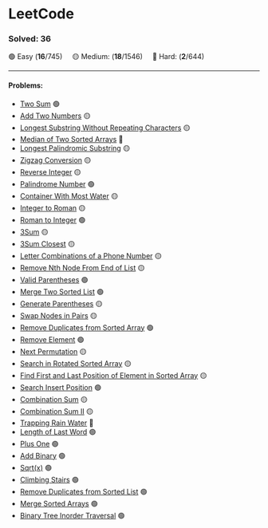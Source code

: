 # LeetCode

### Solved: 36

🟢 Easy (**16**/745) &nbsp; &nbsp; 🟡 Medium: (**18**/1546) &nbsp; &nbsp; 🔴 Hard: (**2**/644)

---

#### Problems:

- [Two Sum](https://github.com/vkzmn/leetCode/blob/main/Easy/01-Two-Sum.js) 🟢
- [Add Two Numbers](https://github.com/vkzmn/leetCode/blob/main/Medium/02-Add-Two-Numbers.js) 🟡
- [Longest Substring Without Repeating Characters](https://github.com/vkzmn/leetCode/blob/main/Medium/03-Longest-Substring-Without-Repeating-Characters.js) 🟡
- [Median of Two Sorted Arrays](https://github.com/vkzmn/leetCode/blob/main/Hard/04-Median-of-Two-Sorted-Arrays.js) 🔴
- [Longest Palindromic Substring](https://github.com/vkzmn/leetCode/blob/main/Medium/05-Longest-Palindromic-Substring.js) 🟡
- [Zigzag Conversion](https://github.com/vkzmn/leetCode/blob/main/Medium/06-Zigzag-Conversion.js) 🟡
- [Reverse Integer](https://github.com/vkzmn/leetCode/blob/main/Medium/07-Reverse-Integer.js) 🟡
- [Palindrome Number](https://github.com/vkzmn/leetCode/blob/main/Easy/09-Palindrome-Number.js) 🟢
- [Container With Most Water](https://github.com/vkzmn/leetCode/blob/main/Medium/11-Container-With-Most-Water.js) 🟡
- [Integer to Roman](https://github.com/vkzmn/leetCode/blob/main/Medium/12-Integer-to-Roman.js) 🟡
- [Roman to Integer](https://github.com/vkzmn/leetCode/blob/main/Easy/13-Roman-to-Integer.js) 🟢
- [3Sum](https://github.com/vkzmn/leetCode/blob/main/Medium/15-3Sum.js) 🟡
- [3Sum Closest](https://github.com/vkzmn/leetCode/blob/main/Medium/16-3Sum-Closest.js) 🟡
- [Letter Combinations of a Phone Number](https://github.com/vkzmn/leetCode/blob/main/Medium/17-Letter-Combinations-of-a-Phone-Number.js) 🟡
- [Remove Nth Node From End of List](https://github.com/vkzmn/leetCode/blob/main/Medium/19-Remove-Nth-Node-From-End-of-List.js) 🟡
- [Valid Parentheses](https://github.com/vkzmn/leetCode/blob/main/Easy/20-Valid-Parentheses.js) 🟢
- [Merge Two Sorted List](https://github.com/vkzmn/leetCode/blob/main/Easy/21-Merge-Two-Sorted-Lists.js) 🟢
- [Generate Parentheses](https://github.com/vkzmn/leetCode/blob/main/Medium/22-Generate-Parentheses.js) 🟡
- [Swap Nodes in Pairs](https://github.com/vkzmn/leetCode/blob/main/Medium/24-Swap-Nodes-in-Pairs.js) 🟡
- [Remove Duplicates from Sorted Array](https://github.com/vkzmn/leetCode/blob/main/Easy/26-Remove-Duplicates-from-Sorted-Array.js) 🟢
- [Remove Element](https://github.com/vkzmn/leetCode/blob/main/Easy/27-Remove-Element.js) 🟢
- [Next Permutation](https://github.com/vkzmn/leetCode/blob/main/Medium/31-Next-Permutation.js) 🟡
- [Search in Rotated Sorted Array](https://github.com/vkzmn/leetCode/blob/main/Medium/33-Search-in-Rotated-Sorted-Array.js) 🟡
- [Find First and Last Position of Element in Sorted Array](https://github.com/vkzmn/leetCode/blob/main/Medium/34-Find-First-and-Last-Position-of-Element-in-Sorted-Array.js) 🟡
- [Search Insert Position](https://github.com/vkzmn/leetCode/blob/main/Easy/35-Search-Insert-Position.js) 🟢
- [Combination Sum](https://github.com/vkzmn/leetCode/blob/main/Medium/39-Combination-Sum.js) 🟡
- [Combination Sum II](https://github.com/vkzmn/leetCode/blob/main/Medium/40-Combination-Sum-II.js) 🟡
- [Trapping Rain Water](https://github.com/vkzmn/leetCode/blob/main/Hard/42-Trapping-Rain-Water.js) 🔴
- [Length of Last Word](https://github.com/vkzmn/leetCode/blob/main/Easy/58-Length-of-Last-Word.js) 🟢
- [Plus One](https://github.com/vkzmn/leetCode/blob/main/Easy/66-Plus-One.js) 🟢
- [Add Binary](https://github.com/vkzmn/leetCode/blob/main/Easy/67-Add-Binary.js) 🟢
- [Sqrt(x)](<https://github.com/vkzmn/leetCode/blob/main/Easy/69-Sqrt(x).js>) 🟢
- [Climbing Stairs](https://github.com/vkzmn/leetCode/blob/main/Easy/70-Climbing-Stairs.js) 🟢
- [Remove Duplicates from Sorted List](https://github.com/vkzmn/leetCode/blob/main/Easy/83-Remove-Duplicates-from-Sorted-List.js) 🟢
- [Merge Sorted Arrays](https://github.com/vkzmn/leetCode/blob/main/Easy/88-Merge-Sorted-Array.js) 🟢
- [Binary Tree Inorder Traversal](https://github.com/vkzmn/leetCode/blob/main/Easy/94-Binary-Tree-Inorder-Traversal.js) 🟢
